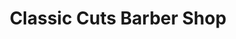 ---
title: "Classic Cuts Barber Shop"
url: /sun-city-west/classic-cuts-barber-shop/
shop: hairdresser
---